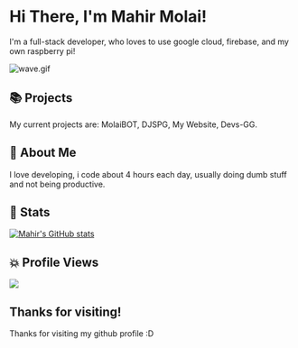 # Hi There, I'm Mahir Molai!
I'm a full-stack developer, who loves to use google cloud, firebase, and my own raspberry pi!

<img src="https://raw.githubusercontent.com/MartinHeinz/MartinHeinz/master/wave.gif" alt="wave.gif">

## 📚 Projects
My current projects are: MolaiBOT, DJSPG, My Website, Devs-GG.

## 🧑 About Me
I love developing, i code about 4 hours each day, usually doing dumb stuff and not being productive.

## 🌌 Stats
[![Mahir's GitHub stats](https://github-readme-stats.vercel.app/api?username=mtgsquad&theme=dark&show_icons=true)](https://molai.dev/)

## 💥 Profile Views
![](https://komarev.com/ghpvc/?username=mtgsquad)

## Thanks for visiting!
Thanks for visiting my github profile :D
